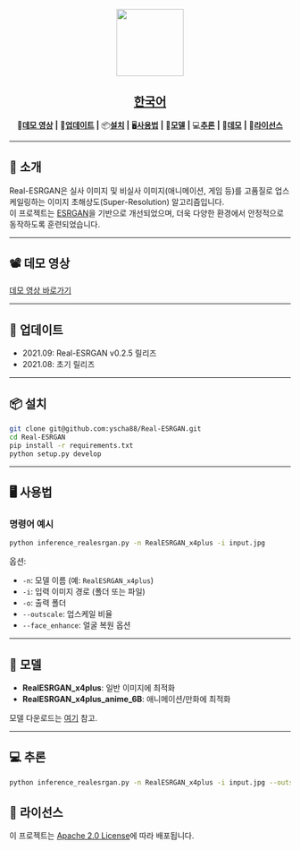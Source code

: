 <p align="center">
  <img src="assets/realesrgan_logo.png" height=120>
</p>

## <div align="center"><b><a href="README_KR.md">한국어</a></b></div>

<div align="center">

👀[**데모 영상**](#-데모-영상) **|** 🚩[**업데이트**](#-업데이트) **|** 📦[**설치**](#-설치) **|** 🖥[**사용법**](#-사용법) **|** 🧩[**모델**](#-모델) **|** 💻[**추론**](#-추론) **|** 🏰[**데모**](#-데모) **|** 📜[**라이선스**](#-라이선스)
</div>

---

## 🚀 소개
Real-ESRGAN은 실사 이미지 및 비실사 이미지(애니메이션, 게임 등)를 고품질로 업스케일링하는 이미지 초해상도(Super-Resolution) 알고리즘입니다.  
이 프로젝트는 [ESRGAN](https://github.com/xinntao/ESRGAN)을 기반으로 개선되었으며, 더욱 다양한 환경에서 안정적으로 동작하도록 훈련되었습니다.

---

## 📽 데모 영상
[데모 영상 바로가기](https://github.com/xinntao/Real-ESRGAN#-demos-videos)

---

## 🚩 업데이트
- 2021.09: Real-ESRGAN v0.2.5 릴리즈
- 2021.08: 초기 릴리즈

---

## 📦 설치
```bash
git clone git@github.com:yscha88/Real-ESRGAN.git
cd Real-ESRGAN
pip install -r requirements.txt
python setup.py develop
```

---

## 🖥 사용법
### 명령어 예시
```bash
python inference_realesrgan.py -n RealESRGAN_x4plus -i input.jpg
```

옵션:
- `-n`: 모델 이름 (예: `RealESRGAN_x4plus`)
- `-i`: 입력 이미지 경로 (폴더 또는 파일)
- `-o`: 출력 폴더
- `--outscale`: 업스케일 비율
- `--face_enhance`: 얼굴 복원 옵션

---

## 🧩 모델
- **RealESRGAN_x4plus**: 일반 이미지에 최적화
- **RealESRGAN_x4plus_anime_6B**: 애니메이션/만화에 최적화

모델 다운로드는 [여기](https://github.com/xinntao/Real-ESRGAN#-models) 참고.

---

## 💻 추론
```bash
python inference_realesrgan.py -n RealESRGAN_x4plus -i input.jpg --outscale 4
```

## 📜 라이선스
이 프로젝트는 [Apache 2.0 License](LICENSE)에 따라 배포됩니다.
